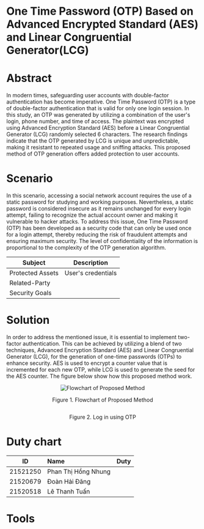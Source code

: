 # One Time Password (OTP) Based on Advanced Encrypted Standard (AES) and Linear Congruential Generator(LCG)

# Abstract
In modern times, safeguarding user accounts with double-factor authentication has become imperative. One Time Password (OTP) is a type of double-factor authentication that is valid for only one login session. In this study, an OTP was generated by utilizing a combination of the user's login, phone number, and time of access. The plaintext was encrypted using Advanced Encryption Standard (AES) before a Linear Congruential Generator (LCG) randomly selected 6 characters. The research findings indicate that the OTP generated by LCG is unique and unpredictable, making it resistant to repeated usage and sniffing attacks. This proposed method of OTP generation offers added protection to user accounts.

# Scenario
In this scenario, accessing a social network account requires the use of a static password for studying and working purposes. Nevertheless, a static password is considered insecure as it remains unchanged for every login attempt, failing to recognize the actual account owner and making it vulnerable to hacker attacks. To address this issue, One Time Password (OTP) has been developed as a security code that can only be used once for a login attempt, thereby reducing the risk of fraudulent attempts and ensuring maximum security. The level of confidentiality of the information is proportional to the complexity of the OTP generation algorithm.

| **Subject** | **Description** |
| --- | --- |
| Protected Assets | User's credentials |
| Related-Party |  |
| Security Goals | |

# Solution
In order to address the mentioned issue, it is essential to implement two-factor authentication. This can be achieved by utilizing a blend of two techniques, Advanced Encryption Standard (AES) and Linear Congruential Generator (LCG), for the generation of one-time passwords (OTPs) to enhance security. AES is used to encrypt a counter value that is incremented for each new OTP, while LCG is used to generate the seed for the AES counter. The figure below show how this proposed method work.

<p align="center">
  <img src="https://user-images.githubusercontent.com/91709484/226950629-447f4951-4ad7-4201-ba9b-305d284bc74c.png" alt="Flowchart of Proposed Method"/>
</p>
<p align="center" dir="auto">
Figure 1. Flowchart of Proposed Method
</p>

<p align="center">
  <img src="https://user-images.githubusercontent.com/91709484/226949108-ca00038b-3084-4ea6-a071-932d4e7e798a.jpg" alt=""/>
</p>
<p align="center" dir="auto">
Figure 2. Log in using OTP
</p>

# Duty chart
| ID | Name | Duty |
| :---: | :--- |:--- |
| 21521250 | Phan Thị Hồng Nhung | |
| 21520679 | Đoàn Hải Đăng | |
| 21520518 | Lê Thanh Tuấn | |

# Tools 
